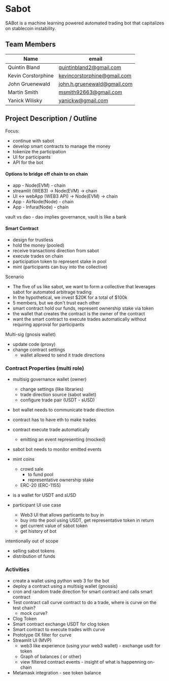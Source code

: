 # Sabot
SABot is a machine learning powered automated trading bot that capitalizes on stablecoin instability.

## Team Members

| Name                 | email                       | 
|----------------------|-----------------------------|
| Quintin Bland        | quintinbland2@gmail.com     |
| Kevin Corstorphine   | kevincorstorphine@gmail.com |
| John Gruenewald      | john.h.gruenewald@gmail.com |
| Martin Smith         | msmith92663@gmail.com       |
| Yanick Wilisky       | yanickw@gmail.com           |

## Project Description / Outline

Focus:

* continue with sabot
* develop smart contracts to manage the money
* tokenize the participation
* UI for participants
* API for the bot


#### Options to bridge off chain to on chain

* app - Node(EVM) - chain
* streamlit (WEB3) -> Node(EVM) -> chain
* UI <-> webApp (WEB3 API) -> Node(EVM) -> chain
* App - AirNode(Node) - chain
* App - Infura(Node) - chain

vault vs dao - dao implies governance, vault is like a bank

#### Smart Contract

* design for trustless
* hold the money (pooled)
* receive transactions direction from sabot
* execute trades on chain
* participation token to represent stake in pool
* mint (participants can buy into the collective)

Scenario
* The five of us like sabot, we want to form a collective that leverages sabot for automated arbitrage trading
* In the hypothetical, we invest $20K for a total of $100k
* 5 members, but we don't trust each other
* smart contract hold our funds, represent ownership stake via token
* the wallet that creates the contract is the owner of the contract
* want the smart contract to execute trades automatically without requiring approval for participants

Multi-sig (gnosis wallet)
* update code (proxy)
* change contract settings
    * wallet allowed to send it trade directions

### Contract Properties  (multi role)

* multisig governance wallet (owner)
    * change settings (like libraries)
    * trade direction source (sabot wallet)
    * configure trade pair (USDT - sUSD)
* bot wallet needs to communicate trade direction 
* contract has to have eth to make trades
* contract execute trade automatically 
    * emitting an event representing (mocked)
* sabot bot needs to monitor emitted events
* mint coins
    * crowd sale
       * to fund pool
       * representative ownership stake
    * ERC-20 (ERC-1155)
* is a wallet for USDT and sUSD

* participant UI use case
   * Web3 UI that allows particants to buy in
   * buy into the pool using USDT, get representative token in return
   * get current value of sabot token
   * get history of bot

intentionally out of scope
* selling sabot tokens
* distribution of funds



### Activities

* create a wallet using python web 3 for the bot
* deploy a contract using a multisig wallet (gnossis)
* cron and random trade direction for smart contract and calls smart contract
* Test contract call curve contract to do a trade, where is curve on the test chain?
    * mock curve?
* Clog Token
* Smart contract exchange USDT for clog token
* Smart contract to execute trades with curve
* Prototype 0X filter for curve
* Streamlit UI (MVP)
    * web3 like experience (using your web3 wallet) - exchange usdt for token
    * Graph of balances ( or other)
    * view filtered contract events - insight of what is happenning on-chain
* Metamask integration - see token balance